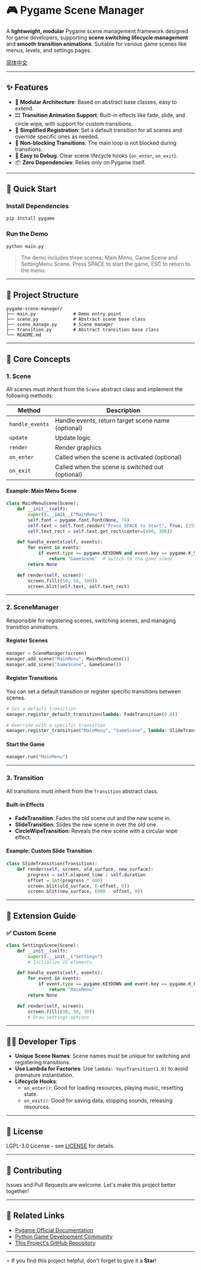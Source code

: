 # 🎮 Pygame Scene Manager

A **lightweight, modular** Pygame scene management framework designed for game developers, supporting **scene switching lifecycle management** and **smooth transition animations**. Suitable for various game scenes like menus, levels, and settings pages.

[简体中文](README_CN.md)

---

## ✨ Features

- 🧩 **Modular Architecture**: Based on abstract base classes, easy to extend.
- 🎞️ **Transition Animation Support**: Built-in effects like fade, slide, and circle wipe, with support for custom transitions.
- 🚀 **Simplified Registration**: Set a default transition for all scenes and override specific ones as needed.
- 🧵 **Non-blocking Transitions**: The main loop is not blocked during transitions.
- 🧪 **Easy to Debug**: Clear scene lifecycle hooks (`on_enter`, `on_exit`).
- 📦 **Zero Dependencies**: Relies only on Pygame itself.

---

## 🚀 Quick Start

### Install Dependencies

```bash
pip install pygame
```

### Run the Demo

```bash
python main.py
```

> The demo includes three scenes: Main Menu, Game Scene and SettingMenu Scene. Press SPACE to start the game, ESC to return to the menu.

---

## 📁 Project Structure

```
pygame-scene-manager/
├── main.py              # Demo entry point
├── scene.py             # Abstract scene base class
├── scene_manage.py      # Scene manager
├── transition.py        # Abstract transition base class
└── README.md
```

---

## 🧱 Core Concepts

### 1. Scene

All scenes must inherit from the `Scene` abstract class and implement the following methods:

| Method          | Description                                         |
|-----------------|-----------------------------------------------------|
| `handle_events` | Handle events, return target scene name (optional)  |
| `update`        | Update logic                                        |
| `render`        | Render graphics                                     |
| `on_enter`      | Called when the scene is activated (optional)       |
| `on_exit`       | Called when the scene is switched out (optional)    |

#### Example: Main Menu Scene

```python
class MainMenuScene(Scene):
    def __init__(self):
        super().__init__("MainMenu")
        self.font = pygame.font.Font(None, 74)
        self.text = self.font.render("Press SPACE to Start", True, (255, 255, 255))
        self.text_rect = self.text.get_rect(center=(400, 300))

    def handle_events(self, events):
        for event in events:
            if event.type == pygame.KEYDOWN and event.key == pygame.K_SPACE:
                return "GameScene"  # Switch to the game scene
        return None

    def render(self, screen):
        screen.fill((50, 50, 100))
        screen.blit(self.text, self.text_rect)
```

---

### 2. SceneManager

Responsible for registering scenes, switching scenes, and managing transition animations.

#### Register Scenes

```python
manager = SceneManager(screen)
manager.add_scene("MainMenu", MainMenuScene())
manager.add_scene("GameScene", GameScene())
```

#### Register Transitions

You can set a default transition or register specific transitions between scenes.

```python
# Set a default transition
manager.register_default_transition(lambda: FadeTransition(0.8))

# Override with a specific transition
manager.register_transition("MainMenu", "GameScene", lambda: SlideTransition(1.0))
```

#### Start the Game

```python
manager.run("MainMenu")
```

---

### 3. Transition

All transitions must inherit from the `Transition` abstract class.

#### Built-in Effects

- **FadeTransition**: Fades the old scene out and the new scene in.
- **SlideTransition**: Slides the new scene in over the old one.
- **CircleWipeTransition**: Reveals the new scene with a circular wipe effect.

#### Example: Custom Slide Transition

```python
class SlideTransition(Transition):
    def render(self, screen, old_surface, new_surface):
        progress = self.elapsed_time / self.duration
        offset = int(progress * 800)
        screen.blit(old_surface, (-offset, 0))
        screen.blit(new_surface, (800 - offset, 0))
```

---

## 🧪 Extension Guide

### ✅ Custom Scene

```python
class SettingsScene(Scene):
    def __init__(self):
        super().__init__("Settings")
        # Initialize UI elements

    def handle_events(self, events):
        for event in events:
            if event.type == pygame.KEYDOWN and event.key == pygame.K_ESCAPE:
                return "MainMenu"
        return None

    def render(self, screen):
        screen.fill((30, 30, 30))
        # Draw settings options
```

---

## 🧑‍💻 Developer Tips

- **Unique Scene Names**: Scene names must be unique for switching and registering transitions.
- **Use Lambda for Factories**: Use `lambda: YourTransition(1.0)` to avoid premature instantiation.
- **Lifecycle Hooks**:
  - `on_enter()`: Good for loading resources, playing music, resetting state.
  - `on_exit()`: Good for saving data, stopping sounds, releasing resources.

---

## 📄 License

LGPL-3.0 License - see [LICENSE](LICENSE) for details.

---

## 🤝 Contributing

Issues and Pull Requests are welcome. Let's make this project better together!

---

## 🔗 Related Links

- [Pygame Official Documentation](https://www.pygame.org/docs/)
- [Python Game Development Community](https://www.reddit.com/r/pygame/)
- [This Project's GitHub Repository](https://github.com/your-username/pygame-scene-manager)

---

⭐ If you find this project helpful, don't forget to give it a **Star**!
